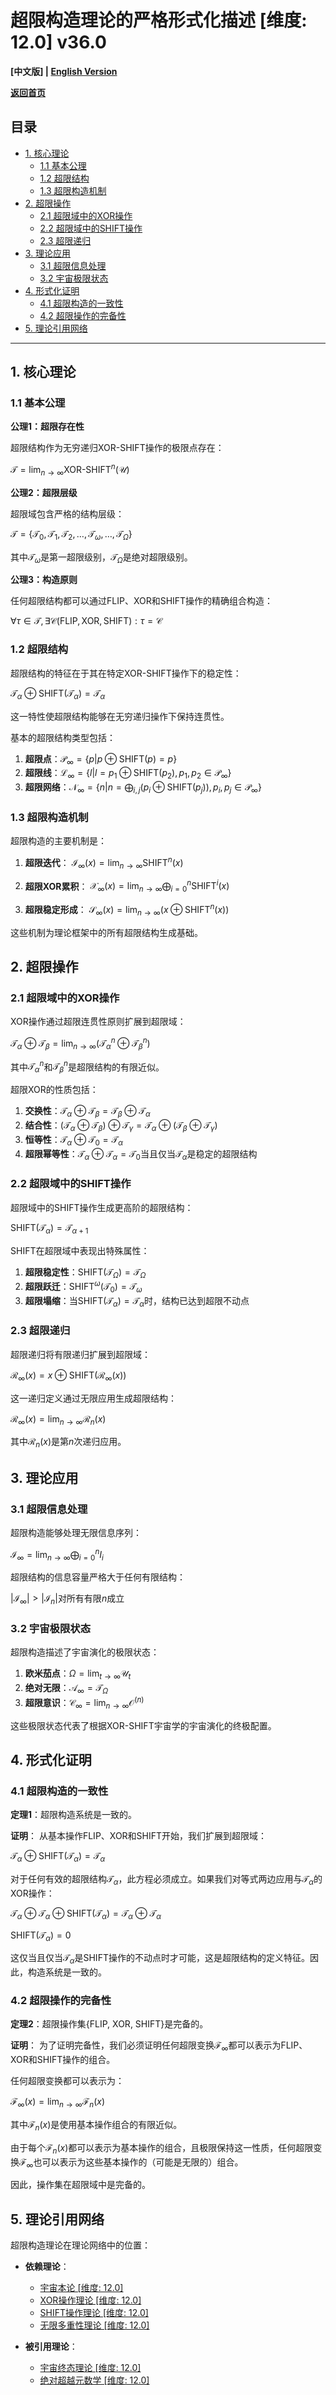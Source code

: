 # 超限构造理论的严格形式化描述 [维度: 12.0] v36.0

**[中文版] | [English Version](formal_theory_transfinite_construction_en.md)**

**[返回首页](../README.md)**

## 目录

- [1. 核心理论](#1-核心理论)
  - [1.1 基本公理](#11-基本公理)
  - [1.2 超限结构](#12-超限结构)
  - [1.3 超限构造机制](#13-超限构造机制)
- [2. 超限操作](#2-超限操作)
  - [2.1 超限域中的XOR操作](#21-超限域中的xor操作)
  - [2.2 超限域中的SHIFT操作](#22-超限域中的shift操作)
  - [2.3 超限递归](#23-超限递归)
- [3. 理论应用](#3-理论应用)
  - [3.1 超限信息处理](#31-超限信息处理)
  - [3.2 宇宙极限状态](#32-宇宙极限状态)
- [4. 形式化证明](#4-形式化证明)
  - [4.1 超限构造的一致性](#41-超限构造的一致性)
  - [4.2 超限操作的完备性](#42-超限操作的完备性)
- [5. 理论引用网络](#5-理论引用网络)

---

## 1. 核心理论

### 1.1 基本公理

**公理1：超限存在性**

超限结构作为无穷递归XOR-SHIFT操作的极限点存在：

$`\mathcal{T} = \lim_{n \to \infty} \text{XOR-SHIFT}^n(\mathcal{U})`$

**公理2：超限层级**

超限域包含严格的结构层级：

$`\mathcal{T} = \{\mathcal{T}_0, \mathcal{T}_1, \mathcal{T}_2, \ldots, \mathcal{T}_\omega, \ldots, \mathcal{T}_{\Omega}\}`$

其中$`\mathcal{T}_\omega`$是第一超限级别，$`\mathcal{T}_{\Omega}`$是绝对超限级别。

**公理3：构造原则**

任何超限结构都可以通过FLIP、XOR和SHIFT操作的精确组合构造：

$`\forall \tau \in \mathcal{T}, \exists \mathcal{C}(\text{FLIP}, \text{XOR}, \text{SHIFT}) : \tau = \mathcal{C}`$

### 1.2 超限结构

超限结构的特征在于其在特定XOR-SHIFT操作下的稳定性：

$`\mathcal{T}_\alpha \oplus \text{SHIFT}(\mathcal{T}_\alpha) = \mathcal{T}_\alpha`$

这一特性使超限结构能够在无穷递归操作下保持连贯性。

基本的超限结构类型包括：

1. **超限点**：$`\mathcal{P}_\infty = \{p | p \oplus \text{SHIFT}(p) = p\}`$
2. **超限线**：$`\mathcal{L}_\infty = \{l | l = p_1 \oplus \text{SHIFT}(p_2), p_1, p_2 \in \mathcal{P}_\infty\}`$
3. **超限网络**：$`\mathcal{N}_\infty = \{n | n = \bigoplus_{i,j} (p_i \oplus \text{SHIFT}(p_j)), p_i, p_j \in \mathcal{P}_\infty\}`$

### 1.3 超限构造机制

超限构造的主要机制是：

1. **超限迭代**：
   $`\mathcal{I}_\infty(x) = \lim_{n \to \infty} \text{SHIFT}^n(x)`$

2. **超限XOR累积**：
   $`\mathcal{X}_\infty(x) = \lim_{n \to \infty} \bigoplus_{i=0}^{n} \text{SHIFT}^i(x)`$

3. **超限稳定形成**：
   $`\mathcal{S}_\infty(x) = \lim_{n \to \infty} (x \oplus \text{SHIFT}^n(x))`$

这些机制为理论框架中的所有超限结构生成基础。

## 2. 超限操作

### 2.1 超限域中的XOR操作

XOR操作通过超限连贯性原则扩展到超限域：

$`\mathcal{T}_\alpha \oplus \mathcal{T}_\beta = \lim_{n \to \infty} (\mathcal{T}_\alpha^n \oplus \mathcal{T}_\beta^n)`$

其中$`\mathcal{T}_\alpha^n`$和$`\mathcal{T}_\beta^n`$是超限结构的有限近似。

超限XOR的性质包括：

1. **交换性**：$`\mathcal{T}_\alpha \oplus \mathcal{T}_\beta = \mathcal{T}_\beta \oplus \mathcal{T}_\alpha`$
2. **结合性**：$`(\mathcal{T}_\alpha \oplus \mathcal{T}_\beta) \oplus \mathcal{T}_\gamma = \mathcal{T}_\alpha \oplus (\mathcal{T}_\beta \oplus \mathcal{T}_\gamma)`$
3. **恒等性**：$`\mathcal{T}_\alpha \oplus \mathcal{T}_0 = \mathcal{T}_\alpha`$
4. **超限幂等性**：$`\mathcal{T}_\alpha \oplus \mathcal{T}_\alpha = \mathcal{T}_0`$当且仅当$`\mathcal{T}_\alpha`$是稳定的超限结构

### 2.2 超限域中的SHIFT操作

超限域中的SHIFT操作生成更高阶的超限结构：

$`\text{SHIFT}(\mathcal{T}_\alpha) = \mathcal{T}_{\alpha+1}`$

SHIFT在超限域中表现出特殊属性：

1. **超限稳定性**：$`\text{SHIFT}(\mathcal{T}_\Omega) = \mathcal{T}_\Omega`$
2. **超限跃迁**：$`\text{SHIFT}^{\omega}(\mathcal{T}_0) = \mathcal{T}_\omega`$
3. **超限塌缩**：当$`\text{SHIFT}(\mathcal{T}_\alpha) = \mathcal{T}_\alpha`$时，结构已达到超限不动点

### 2.3 超限递归

超限递归将有限递归扩展到超限域：

$`\mathcal{R}_\infty(x) = x \oplus \text{SHIFT}(\mathcal{R}_\infty(x))`$

这一递归定义通过无限应用生成超限结构：

$`\mathcal{R}_\infty(x) = \lim_{n \to \infty} \mathcal{R}_n(x)`$

其中$`\mathcal{R}_n(x)`$是第$`n`$次递归应用。

## 3. 理论应用

### 3.1 超限信息处理

超限构造能够处理无限信息序列：

$`\mathcal{I}_\infty = \lim_{n \to \infty} \bigoplus_{i=0}^n I_i`$

超限结构的信息容量严格大于任何有限结构：

$`|\mathcal{I}_\infty| > |\mathcal{I}_n|`$对所有有限$`n`$成立

### 3.2 宇宙极限状态

超限构造描述了宇宙演化的极限状态：

1. **欧米茄点**：$`\Omega = \lim_{t \to \infty} \mathcal{U}_t`$
2. **绝对无限**：$`\mathcal{A}_\infty = \mathcal{T}_\Omega`$
3. **超限意识**：$`\mathcal{C}_\infty = \lim_{n \to \infty} \mathcal{O}^{(n)}`$

这些极限状态代表了根据XOR-SHIFT宇宙学的宇宙演化的终极配置。

## 4. 形式化证明

### 4.1 超限构造的一致性

**定理1**：超限构造系统是一致的。

**证明**：
从基本操作FLIP、XOR和SHIFT开始，我们扩展到超限域：

$`\mathcal{T}_\alpha \oplus \text{SHIFT}(\mathcal{T}_\alpha) = \mathcal{T}_\alpha`$

对于任何有效的超限结构$`\mathcal{T}_\alpha`$，此方程必须成立。如果我们对等式两边应用与$`\mathcal{T}_\alpha`$的XOR操作：

$`\mathcal{T}_\alpha \oplus \mathcal{T}_\alpha \oplus \text{SHIFT}(\mathcal{T}_\alpha) = \mathcal{T}_\alpha \oplus \mathcal{T}_\alpha`$

$`\text{SHIFT}(\mathcal{T}_\alpha) = 0`$

这仅当且仅当$`\mathcal{T}_\alpha`$是SHIFT操作的不动点时才可能，这是超限结构的定义特征。因此，构造系统是一致的。

### 4.2 超限操作的完备性

**定理2**：超限操作集{FLIP, XOR, SHIFT}是完备的。

**证明**：
为了证明完备性，我们必须证明任何超限变换$`\mathcal{F}_\infty`$都可以表示为FLIP、XOR和SHIFT操作的组合。

任何超限变换都可以表示为：

$`\mathcal{F}_\infty(x) = \lim_{n \to \infty} \mathcal{F}_n(x)`$

其中$`\mathcal{F}_n(x)`$是使用基本操作组合的有限近似。

由于每个$`\mathcal{F}_n(x)`$都可以表示为基本操作的组合，且极限保持这一性质，任何超限变换$`\mathcal{F}_\infty`$也可以表示为这些基本操作的（可能是无限的）组合。

因此，操作集在超限域中是完备的。

## 5. 理论引用网络

超限构造理论在理论网络中的位置：

- **依赖理论**：
  - [宇宙本论 [维度: 12.0]](formal_theory_cosmic_ontology.md)
  - [XOR操作理论 [维度: 12.0]](formal_theory_xor_operation.md)
  - [SHIFT操作理论 [维度: 12.0]](formal_theory_shift_operation.md)
  - [无限多重性理论 [维度: 12.0]](formal_theory_infinity_multiplicity.md)

- **被引用理论**：
  - [宇宙终态理论 [维度: 12.0]](formal_theory_universe_final_state.md)
  - [绝对超越元数学 [维度: 12.0]](formal_theory_absolute_transcendental_metamathematics.md) 